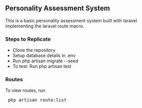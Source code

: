 ## Personality Assessment System

This is a basic personality assessment system built with laravel implementing the laravel route macro.

### Steps to Replicate
<ul>
    <li>Clone the repository</li>
    <li>Setup database details in .env </li>
    <li>Run php artisan migrate --seed </li>
    <li>To test: Run php artisan test </li>
</ul>

### Routes

To view routes, run 
<pre> php artisan route:list </pre>

